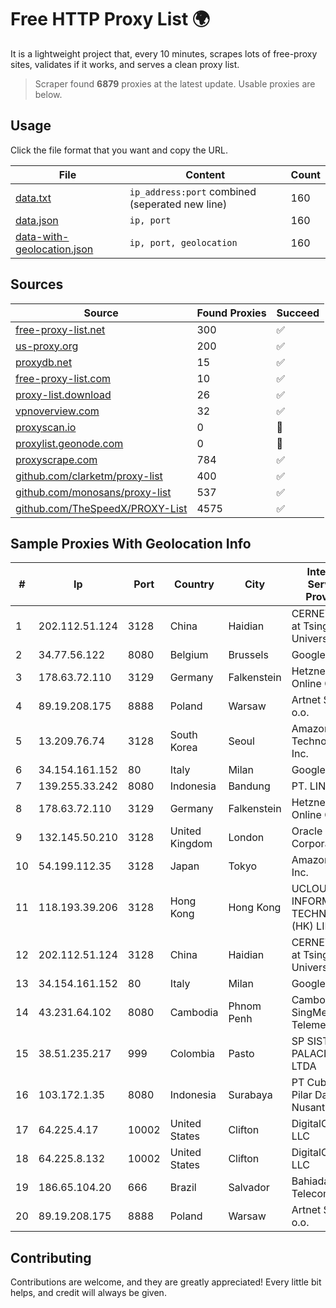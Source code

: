 
# Free HTTP Proxy List 🌍

It is a lightweight project that, every 10 minutes, scrapes lots of free-proxy sites, validates if it works, and serves a clean proxy list.


> Scraper found **6879** proxies at the latest update. Usable proxies are below.

## Usage

Click the file format that you want and copy the URL.


|File|Content|Count|
|----|-------|-----|
|[data.txt](https://raw.githubusercontent.com/themiralay/Proxy-List-World/master/data.txt)|`ip_address:port` combined (seperated new line)|160|
|[data.json](https://raw.githubusercontent.com/themiralay/Proxy-List-World/master/data.json)|`ip, port`|160|
|[data-with-geolocation.json](https://raw.githubusercontent.com/themiralay/Proxy-List-World/master/data-with-geolocation.json)|`ip, port, geolocation`|160|

## Sources

|Source|Found Proxies|Succeed|
|------|-------------|-------|
|[free-proxy-list.net](https://free-proxy-list.net)|300|✅|
|[us-proxy.org](https://www.us-proxy.org)|200|✅|
|[proxydb.net](http://proxydb.net)|15|✅|
|[free-proxy-list.com](https://free-proxy-list.com/?page=&port=&type%5B%5D=http&type%5B%5D=https&up_time=0&search=Search)|10|✅|
|[proxy-list.download](https://www.proxy-list.download/HTTP)|26|✅|
|[vpnoverview.com](https://vpnoverview.com/privacy/anonymous-browsing/free-proxy-servers)|32|✅|
|[proxyscan.io](https://www.proxyscan.io)|0|🚫|
|[proxylist.geonode.com](https://proxylist.geonode.com/api/proxy-list?limit=300&page=1&sort_by=lastChecked&sort_type=desc&protocols=http,https)|0|🚫|
|[proxyscrape.com](https://api.proxyscrape.com/v2/?request=displayproxies&protocol=http&timeout=10000&country=all&ssl=all&anonymity=all)|784|✅|
|[github.com/clarketm/proxy-list](https://raw.githubusercontent.com/clarketm/proxy-list/master/proxy-list-raw.txt)|400|✅|
|[github.com/monosans/proxy-list](https://raw.githubusercontent.com/monosans/proxy-list/main/proxies/http.txt)|537|✅|
|[github.com/TheSpeedX/PROXY-List](https://raw.githubusercontent.com/TheSpeedX/PROXY-List/master/http.txt)|4575|✅|


## Sample Proxies With Geolocation Info

|#|Ip|Port|Country|City|Internet Service Provider|
|-|--|----|-------|----|-------------------------|
|1|202.112.51.124|3128|China|Haidian|CERNET2 IX at Tsinghua University|
|2|34.77.56.122|8080|Belgium|Brussels|Google LLC|
|3|178.63.72.110|3129|Germany|Falkenstein|Hetzner Online GmbH|
|4|89.19.208.175|8888|Poland|Warsaw|Artnet Sp. z o.o.|
|5|13.209.76.74|3128|South Korea|Seoul|Amazon Technologies Inc.|
|6|34.154.161.152|80|Italy|Milan|Google LLC|
|7|139.255.33.242|8080|Indonesia|Bandung|PT. LINKNET|
|8|178.63.72.110|3129|Germany|Falkenstein|Hetzner Online GmbH|
|9|132.145.50.210|3128|United Kingdom|London|Oracle Corporation|
|10|54.199.112.35|3128|Japan|Tokyo|Amazon.com, Inc.|
|11|118.193.39.206|3128|Hong Kong|Hong Kong|UCLOUD INFORMATION TECHNOLOGY (HK) LIMITED|
|12|202.112.51.124|3128|China|Haidian|CERNET2 IX at Tsinghua University|
|13|34.154.161.152|80|Italy|Milan|Google LLC|
|14|43.231.64.102|8080|Cambodia|Phnom Penh|Cambodian SingMeng Telemedia Co|
|15|38.51.235.217|999|Colombia|Pasto|SP SISTEMAS PALACIOS LTDA|
|16|103.172.1.35|8080|Indonesia|Surabaya|PT Cubiespot Pilar Data Nusantara|
|17|64.225.4.17|10002|United States|Clifton|DigitalOcean, LLC|
|18|64.225.8.132|10002|United States|Clifton|DigitalOcean, LLC|
|19|186.65.104.20|666|Brazil|Salvador|Bahiadados Telecom Ltda.|
|20|89.19.208.175|8888|Poland|Warsaw|Artnet Sp. z o.o.|



## Contributing

Contributions are welcome, and they are greatly appreciated! Every
little bit helps, and credit will always be given.

